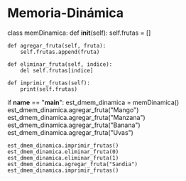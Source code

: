 # Memoria-Dinámica
class memDinamica:
    def __init__(self):
        self.frutas = []

    def agregar_fruta(self, fruta):
        self.frutas.append(fruta)

    def eliminar_fruta(self, indice):
        del self.frutas[indice]

    def imprimir_frutas(self):
        print(self.frutas)


if __name__ == "__main__":
    est_dmem_dinamica = memDinamica()
    est_dmem_dinamica.agregar_fruta("Mango")
    est_dmem_dinamica.agregar_fruta("Manzana")
    est_dmem_dinamica.agregar_fruta("Banana")
    est_dmem_dinamica.agregar_fruta("Uvas")

    est_dmem_dinamica.imprimir_frutas()
    est_dmem_dinamica.eliminar_fruta(0)
    est_dmem_dinamica.eliminar_fruta(1)
    est_dmem_dinamica.agregar_fruta("Sandia")
    est_dmem_dinamica.imprimir_frutas()
